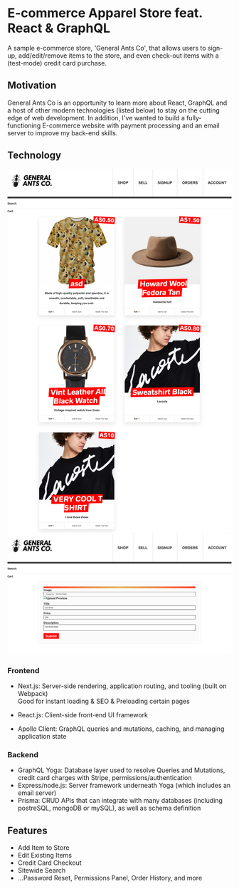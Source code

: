 # **E-commerce Apparel Store feat. React & GraphQL**

A sample e-commerce store, 'General Ants Co', that allows users to sign-up, add/edit/remove items to the store, and even check-out items with a (test-mode) credit card purchase.

## **Motivation**

General Ants Co is an opportunity to learn more about React, GraphQL and a host of other modern technologies (listed below) to stay on the cutting edge of web development.
In addition, I've wanted to build a fully-functioning E-commerce website with payment processing and an email server to improve my back-end skills.


## **Technology**

![Image of Yaktocat](https://github.com/kevinlaiGH/ecommerce-react-graphql/blob/master/frontendA.png)
![Image of Yaktocat](https://github.com/kevinlaiGH/ecommerce-react-graphql/blob/master/frontendB.png)
### **Frontend**

- Next.js: Server-side rendering, application routing, and tooling (built on Webpack) <br />
  Good for instant loading & SEO & Preloading certain pages

- React.js: Client-side front-end UI framework
- Apollo Client: GraphQL queries and mutations, caching, and managing application state

### **Backend**

- GraphQL Yoga: Database layer used to resolve Queries and Mutations, credit card charges with Stripe, permissions/authentication
- Express/node.js: Server framework underneath Yoga (which includes an email server)
- Prisma: CRUD APIs that can integrate with many databases (including postreSQL, mongoDB or mySQL), as well as schema definition

## **Features**

- Add Item to Store
- Edit Existing Items
- Credit Card Checkout
- Sitewide Search
- ...Password Reset, Permissions Panel, Order History, and more

